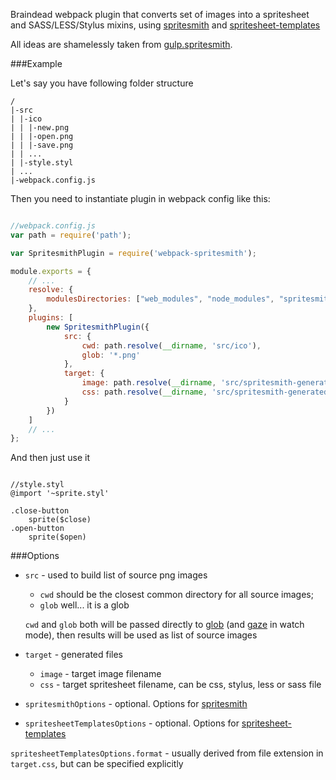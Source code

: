 Braindead webpack plugin that converts set of images into a spritesheet and SASS/LESS/Stylus mixins, using [spritesmith](https://github.com/Ensighten/spritesmith) and [spritesheet-templates](https://github.com/twolfson/spritesheet-templates) 

All ideas are shamelessly taken from [gulp.spritesmith](https://github.com/twolfson/gulp.spritesmith).

###Example

Let's say you have following folder structure

```
/
|-src
| |-ico
| | |-new.png
| | |-open.png
| | |-save.png
| | ...
| |-style.styl
| ...
|-webpack.config.js

```

Then you need to instantiate plugin in webpack config like this:

```javascript

//webpack.config.js
var path = require('path');

var SpritesmithPlugin = require('webpack-spritesmith');

module.exports = {
    // ...
    resolve: {
        modulesDirectories: ["web_modules", "node_modules", "spritesmith-generated"]
    },
    plugins: [
        new SpritesmithPlugin({
            src: {
                cwd: path.resolve(__dirname, 'src/ico'),
                glob: '*.png'
            },
            target: {
                image: path.resolve(__dirname, 'src/spritesmith-generated/sprite.png'),
                css: path.resolve(__dirname, 'src/spritesmith-generated/sprite.styl')
            }
        })
    ]
    // ...
};


```

And then just use it


```stylus

//style.styl
@import '~sprite.styl'

.close-button
    sprite($close)
.open-button
    sprite($open)

```

###Options

- `src` - used to build list of source png images
    - `cwd` should be the closest common directory for all source images;
    - `glob` well... it is a glob

    `cwd` and `glob` both will be passed directly to [glob](https://github.com/isaacs/node-glob) (and [gaze](https://github.com/shama/gaze) in watch mode), then results will be used as list of source images

- `target` - generated files
    - `image` - target image filename
    - `css` - target spritesheet filename, can be css, stylus, less or sass file
- `spritesmithOptions` - optional. Options for [spritesmith](https://github.com/Ensighten/spritesmith)
- `spritesheetTemplatesOptions` - optional. Options for [spritesheet-templates](https://github.com/twolfson/spritesheet-templates)
    
`spritesheetTemplatesOptions.format` - usually derived from file extension in `target.css`, but can be specified explicitly
